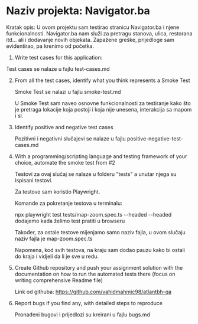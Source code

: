 # Naziv projekta: Navigator.ba

Kratak opis: U ovom projektu sam testirao stranicu Navigator.ba i njene funkcionalnosti. Navigator.ba nam služi za pretragu stanova, ulica, restorana itd... ali i dodavanje novih objekata.
Zapažene greške, prijedloge sam evidentirao, pa krenimo od početka.


1. Write test cases for this application:

Test cases se nalaze u fajlu test-cases.md 

2. From all the test cases, identify what you think represents a Smoke Test
    
    Smoke Test se nalazi u fajlu smoke-test.md

    U Smoke Test sam naveo osnovne funkcionalnosti za testiranje kako što je pretraga lokacije koja postoji i koja nije unesena, interakcija sa mapom i sl.

3. Identify positive and negative test cases
    
    Pozitivni i negativni slučajevi se nalaze u fajlu positive-negative-test-cases.md

4. With a programming/scripting language and testing framework of your choice, automate the smoke test from #2
    
    Testovi za ovaj slučaj se nalaze u folderu "tests" a unutar njega su ispisani testovi.

    Za testove sam koristio Playwright.

    Komande za pokretanje testova u terminalu:

    npx playwright test tests/map-zoom.spec.ts --headed
    --headed dodajemo kada želimo test pratiti u browseru

    Također, za ostale testove mijenjamo samo naziv fajla, u ovom slučaju naziv fajla je map-zoom.spec.ts

    Napomena, kod svih testova, na kraju sam dodao pauzu kako bi ostali do kraja i vidjeli da li je sve u redu.

5. Create Github repository and push your assignment solution with the documentation on how to run the automated tests there (focus on writing comprehensive Readme file)
    
    Link od githuba: https://github.com/vahidmahmic98/atlantbh-qa

6. Report bugs if you find any, with detailed steps to reproduce
    
    Pronađeni bugovi i prijedlozi su kreirani u fajlu bugs.md
